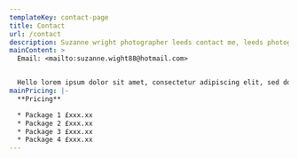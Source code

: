 ```yaml
---
templateKey: contact-page
title: Contact
url: /contact
description: Suzanne wright photographer leeds contact me, leeds photography
mainContent: >
  Email: <mailto:suzanne.wight88@hotmail.com>


  Hello lorem ipsum dolor sit amet, consectetur adipiscing elit, sed do eiusmod tempor incididunt ut labore et dolore magna aliqua. Ut enim ad minim veniam, quis nostrud exercitation ullamco laboris nisi
mainPricing: |-
  **Pricing**

  * Package 1 £xxx.xx
  * Package 2 £xxx.xx
  * Package 3 £xxx.xx
  * Package 4 £xxx.xx
---
```

